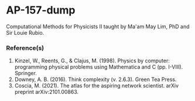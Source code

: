 # AP-157-dump
 Computational Methods for Physicists II taught by Ma'am May Lim, PhD and Sir Louie Rubio. 
 
 ### Reference(s)
 1. Kinzel, W., Reents, G., & Clajus, M. (1998). Physics by computer: programming physical problems using Mathematica and C (pp. I-VIII). Springer.
 2. Downey, A. B. (2016). Think complexity (v. 2.6.3). Green Tea Press.
 3. Coscia, M. (2021). The atlas for the aspiring network scientist. arXiv preprint arXiv:2101.00863.
